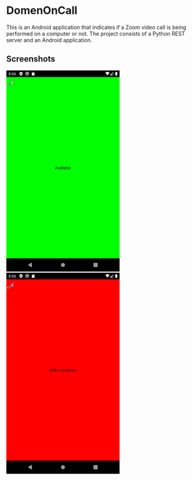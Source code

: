 # DomenOnCall

This is an Android application that indicates if a Zoom video call is being performed on a computer or not.
The project consists of a Python REST server and an Android application.

## Screenshots
<img width="300" alt="Available" src="screenshots/available.png">
<img width="300" alt="Busy" src="screenshots/busy.png">
